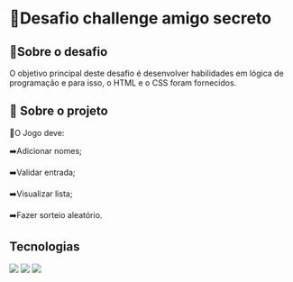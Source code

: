 <h1>🧠Desafio challenge amigo secreto</h1>

<h2> 📌Sobre o desafio</h2>
O objetivo principal deste desafio é desenvolver habilidades em lógica de programação e
para isso, o HTML e o CSS foram fornecidos.

<h2> 📝 Sobre o projeto</h2>
<p> 📌O Jogo deve: </p>
<p>➡️Adicionar nomes; </p>
<p>➡️Validar entrada; </p>
<p>➡️Visualizar lista; </p>
<p>➡️Fazer sorteio aleatório. </p>

##    Tecnologias
<div>
  <img src="https://img.shields.io/badge/HTML-239120?style=for-the-badge&logo=html5&logoColor=white">
  <img src="https://img.shields.io/badge/CSS-239120?&style=for-the-badge&logo=css3&logoColor=white">
  <img src="https://img.shields.io/badge/JavaScript-F7DF1E?style=for-the-badge&logo=javascript&logoColor=black">
</div>

